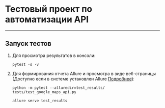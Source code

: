 # Тестовый проект по автоматизации API

___

## Запуск тестов

1. Для просмотра результатов в консоли:

   `pytest -s -v`

2. Для формирования отчета Allure и просмотра в виде веб-страницы
   (Доступно если в системе установлен Allure [Подробнее](https://docs.qameta.io/allure-report/#_installing_a_commandline)):

      `python -m pytest --alluredir=test_results/ tests/test_google_maps_api.py`

      `allure serve test_results`
